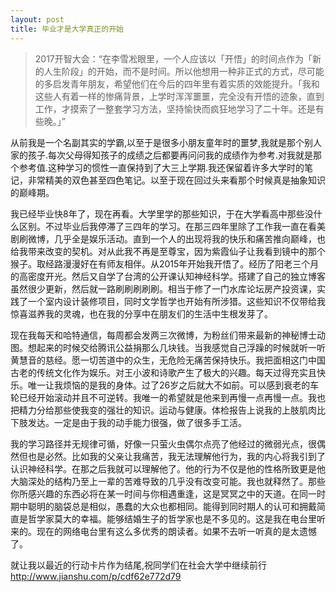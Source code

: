 ```yaml
---
layout: post
title: 毕业才是大学真正的开始
---
```


>2017开智大会：“在李雪凇眼里，一个人应该以「开悟」的时间点作为「新的人生阶段」的开始，而不是时间。所以他想用一种非正式的方式，尽可能的多启发青年朋友，希望他们在今后的四年里有着实质的效能提升。「我和这些人有着一样的惨痛背景，上学时浑浑噩噩，完全没有开悟的迹象，直到工作，才摸索了一整套学习方法，坚持愉快而疯狂地学习了二十年。还是有些晚。」”  

从前我是一个名副其实的学霸,以至于是很多小朋友童年时的噩梦,我就是那个别人家的孩子.每次父母得知孩子的成绩之后都要再问问我的成绩作为参考.对我就是那个参考值.这种学习的惯性一直保持到了大三上学期.我还保留着许多大学时的笔记，非常精美的双色甚至四色笔记。以至于现在回过头来看那个时候真是抽象知识的巅峰期。

我已经毕业快8年了，现在再看。大学里学的那些知识，于在大学看高中那些没什么区别。不过毕业后我停滞了三四年的学习。在那三四年里除了工作我一直在看美剧刷微博，几乎全是娱乐活动。直到一个人的出现将我的快乐和痛苦推向巅峰，也给我带来改变的契机。对从此我不再是至尊宝，因为紫霞仙子让我看到镜中的那个猴子。取经路漫漫好在有师友相伴。从2015年开始我开悟了。经历了阳老三个月的高密度开光。然后又自学了台湾的公开课认知神经科学。搭建了自己的独立博客虽然很少更新，然后就一路刷刷刷刷刷。相当于修了一门水库论坛房产投资课，实践了一个室内设计装修项目，同时文学哲学也开始有所涉猎。这些知识不仅带给我惊喜滋养我的灵魂，也在我的分享中在朋友们的生活中生根发芽了。

现在我每天和哈特通信，每周都会发两三次微博，为粉丝们带来最新的神秘博士动图。想起来的时候交给腾讯公益捐那么几块钱。当我感觉自己浮躁的时候就听一听黄慧音的慈经。愿一切苦道中的众生，无危险无痛苦保持快乐。我把面相这门中国古老的传统文化作为娱乐。对王小波和诗歌产生了极大的兴趣。每天过得充实且快乐。唯一让我烦恼的是我的身体。过了26岁之后就大不如前。可以感到衰老的车轮已经开始滚动并且不可逆转。我唯一的希望就是他来到再慢一点再慢一点。我也把精力分给那些使我变的强壮的知识。运动与健康。体检报告上说我的上肢肌肉比下肢发达。一定是由于我的动手能力很强，做了很多手工活。  


我的学习路径并无规律可循，好像一只萤火虫偶尔点亮了他经过的微弱光点，很偶然但也是必然。比如我的父亲让我痛苦，我无法理解他行为，我的内心将我引到了认识神经科学。在那之后我就可以理解他了。他的行为不仅是他的性格所致更是他大脑深处的结构乃至上一辈的苦难导致的几乎没有改变可能。我也就释然了。那些你所感兴趣的东西必将在某一时间与你相遇重逢，这是冥冥之中的天道。在同一时期中聪明的脑袋总是相似，愚蠢的大众也都相同。能得到同时期人的认可和拥戴简直是哲学家莫大的幸福。能够结婚生子的哲学家也是不多见的。这是我在电台里听来的。现在的网络电台里有这么多优秀的朗读者。如果不去听一听真的是太遗憾了。  

就让我以最近的行动卡片作为结尾,祝同学们在社会大学中继续前行
<http://www.jianshu.com/p/cdf62e772d79>

